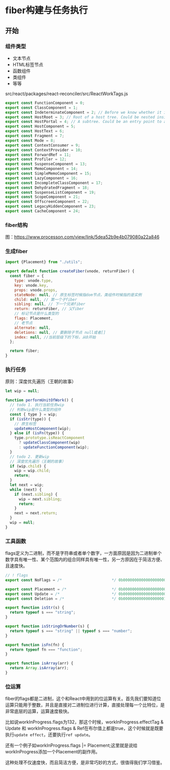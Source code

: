 # fiber构建与任务执行
## 开始

### 组件类型

- 文本节点
- HTML标签节点
- 函数组件
- 类组件
- 等等

src/react/packages/react-reconciler/src/ReactWorkTags.js

```js
export const FunctionComponent = 0;
export const ClassComponent = 1;
export const IndeterminateComponent = 2; // Before we know whether it is function or class
export const HostRoot = 3; // Root of a host tree. Could be nested inside another node.
export const HostPortal = 4; // A subtree. Could be an entry point to a different renderer.
export const HostComponent = 5;
export const HostText = 6;
export const Fragment = 7;
export const Mode = 8;
export const ContextConsumer = 9;
export const ContextProvider = 10;
export const ForwardRef = 11;
export const Profiler = 12;
export const SuspenseComponent = 13;
export const MemoComponent = 14;
export const SimpleMemoComponent = 15;
export const LazyComponent = 16;
export const IncompleteClassComponent = 17;
export const DehydratedFragment = 18;
export const SuspenseListComponent = 19;
export const ScopeComponent = 21;
export const OffscreenComponent = 22;
export const LegacyHiddenComponent = 23;
export const CacheComponent = 24;
```



### fiber结构

图：https://www.processon.com/view/link/5dea52b9e4b079080a22a846



### 生成fiber

```js
import {Placement} from "./utils";

export default function createFiber(vnode, returnFiber) {
  const fiber = {
    type: vnode.type,
    key: vnode.key,
    props: vnode.props,
    stateNode: null, // 原生标签时候指dom节点，类组件时候指的是实例
    child: null, // 第一个子fiber
    sibling: null, // 下一个兄弟fiber
    return: returnFiber, // 父fiber
    // 标记节点是什么类型的
    flags: Placement,
    // 老节点
    alternate: null,
    deletions: null, // 要删除子节点 null或者[]
    index: null, //当前层级下的下标，从0开始
  };

  return fiber;
}
```



### 执行任务

原则：深度优先遍历（王朝的故事）

```js
let wip = null;

function performUnitOfWork() {
  // todo 1. 执行当前任务wip
  // 判断wip是什么类型的组件
  const { type } = wip;
  if (isStr(type)) {
    // 原生标签
    updateHostComponent(wip);
  } else if (isFn(type)) {
    type.prototype.isReactComponent
      ? updateClassComponent(wip)
      : updateFunctionComponent(wip);
  }
  // todo 2. 更新wip
  // 深度优先遍历（王朝的故事）
  if (wip.child) {
    wip = wip.child;
    return;
  }
  let next = wip;
  while (next) {
    if (next.sibling) {
      wip = next.sibling;
      return;
    }
    next = next.return;
  }
  wip = null;
}

```



### 工具函数

flags定义为二进制，而不是字符串或者单个数字，一方面原因是因为二进制单个数字具有唯一性、某个范围内的组合同样具有唯一性，另一方原因在于简洁方便、且速度快。

```js
// ! flags
export const NoFlags = /*                      */ 0b00000000000000000000;

export const Placement = /*                    */ 0b0000000000000000000010; // 2
export const Update = /*                       */ 0b0000000000000000000100; // 4
export const Deletion = /*                     */ 0b0000000000000000001000; // 8

export function isStr(s) {
  return typeof s === "string";
}

export function isStringOrNumber(s) {
  return typeof s === "string" || typeof s === "number";
}

export function isFn(fn) {
  return typeof fn === "function";
}

export function isArray(arr) {
  return Array.isArray(arr);
}
```



### 位运算

fiber的flags都是二进制，这个和React中用到的位运算有关。首先我们要知道位运算只能用于整数，并且是直接对二进制位进行计算，直接处理每一个比特位，是非常底层的运算，运算速度极快。

 比如说workInProgress.flags为132，那这个时候，workInProgress.effectTag & Update 和 workInProgress.flags & Ref在布尔值上都是true，这个时候就是既要执行`update effect`，还要执行`ref update`。

 还有一个例子如workInProgress.flags |= Placement;这里就是说给workInProgress添加一个Placement的副作用。

 这种处理不仅速度快，而且简洁方便，是非常巧妙的方式，很值得我们学习借鉴。
